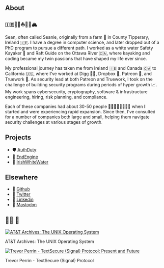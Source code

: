 ## About
### 🇮🇪👨‍💻⛵️🛶🥃🏔
Sean, often called Seanie, originally from a farm 🚜 in County Tipperary, Ireland 🇮🇪. I have a degree in computer science, and later dropped out of a PhD program to pursue a different path. I worked as a white water Safety Kayaker 🛶 and Raft Guide on the Ottawa River 🇨🇦, where kayaking and coding became my twin passions that have shaped my life ever since.

My professional journey has taken me from Ireland 🇮🇪 and Canada 🇨🇦 to California 🇺🇸, where I've worked at Digg 👨‍💻, Dropbox 🔐, Patreon 🔐, and Truework 🔐. As security lead at both Patreon and Truework, I took on the challenge of building security programs during periods of hyper growth 📈. My work spans cybersecurity, cryptography, software & infrastructure engineering, hiring, risk planning, and compliance.

Each of these companies had about 30-50 people 👨🏽‍💻👩🏿‍💻👩‍💻 when I started and were experiencing rapid expansion. Since then, I've consulted for a number of companies both large and small, helping them navigate security challenges at various stages of growth.

## Projects
- 🛡️ [AuthDuty](https://authduty.com)
- 🔐 [EndEngine](https://endengine.com)
- 🌊 [IrishWhiteWater](https://iww.ie)

## Elsewhere
- 🧪 [Github](https://github.com/seanieb/)
- 🦜 [Twitter](https://twitter.com/seanieb)
- 📄 [Linkedin](https://www.linkedin.com/in/seaniebyrne/)
- 🦣 <a rel="me" href="https://infosec.exchange/@seanie">Mastodon</a>

## 👨‍💻 🎥

[![AT&T Archives: The UNIX Operating System](https://img.youtube.com/vi/tc4ROCJYbm0/3.jpg)](https://www.youtube.com/watch?v=tc4ROCJYbm0)

AT&T Archives: The UNIX Operating System

[![Trevor Perrin - TextSecure (Signal) Protocol: Present and Future](https://img.youtube.com/vi/7WnwSovjYMs/1.jpg)](https://www.youtube.com/watch?v=7WnwSovjYMs)

Trevor Perrin - TextSecure (Signal) Protocol






 
 



